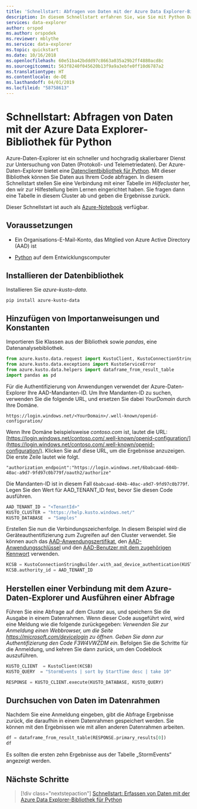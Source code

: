 ```yaml
---
title: 'Schnellstart: Abfragen von Daten mit der Azure Data Explorer-Bibliothek für Python'
description: In diesem Schnellstart erfahren Sie, wie Sie mit Python Daten vom Azure-Daten-Explorer abfragen.
services: data-explorer
author: orspod
ms.author: orspodek
ms.reviewer: mblythe
ms.service: data-explorer
ms.topic: quickstart
ms.date: 10/16/2018
ms.openlocfilehash: 60e51ba42bddd97c8663a035a29b2ff4880acd8c
ms.sourcegitcommit: 563f8240f045620b13f9a9a3ebfe0ff10d6787a2
ms.translationtype: HT
ms.contentlocale: de-DE
ms.lasthandoff: 04/01/2019
ms.locfileid: "58758613"
---
```

# <a name="quickstart-query-data-using-the-azure-data-explorer-python-library"></a>Schnellstart: Abfragen von Daten mit der Azure Data Explorer-Bibliothek für Python

Azure-Daten-Explorer ist ein schneller und hochgradig skalierbarer Dienst zur Untersuchung von Daten (Protokoll- und Telemetriedaten). Der Azure-Daten-Explorer bietet eine [Datenclientbibliothek für Python](https://github.com/Azure/azure-kusto-python/tree/master/azure-kusto-data). Mit dieser Bibliothek können Sie Daten aus Ihrem Code abfragen. In diesem Schnellstart stellen Sie eine Verbindung mit einer Tabelle im *Hilfecluster* her, den wir zur Hilfestellung beim Lernen eingerichtet haben. Sie fragen dann eine Tabelle in diesem Cluster ab und geben die Ergebnisse zurück.

Dieser Schnellstart ist auch als [Azure-Notebook](https://notebooks.azure.com/ManojRaheja/libraries/KustoPythonSamples/html/QueryKusto.ipynb) verfügbar.

## <a name="prerequisites"></a>Voraussetzungen

* Ein Organisations-E-Mail-Konto, das Mitglied von Azure Active Directory (AAD) ist

* [Python](https://www.python.org/downloads/) auf dem Entwicklungscomputer

## <a name="install-the-data-library"></a>Installieren der Datenbibliothek

Installieren Sie *azure-kusto-data*.

```
pip install azure-kusto-data
```

## <a name="add-import-statements-and-constants"></a>Hinzufügen von Importanweisungen und Konstanten

Importieren Sie Klassen aus der Bibliothek sowie *pandas*, eine Datenanalysebibliothek.

```python
from azure.kusto.data.request import KustoClient, KustoConnectionStringBuilder
from azure.kusto.data.exceptions import KustoServiceError
from azure.kusto.data.helpers import dataframe_from_result_table
import pandas as pd
```

Für die Authentifizierung von Anwendungen verwendet der Azure-Daten-Explorer Ihre AAD-Mandanten-ID. Um Ihre Mandanten-ID zu suchen, verwenden Sie die folgende URL, und ersetzen Sie dabei *YourDomain* durch Ihre Domäne.

```
https://login.windows.net/<YourDomain>/.well-known/openid-configuration/
```

Wenn Ihre Domäne beispielsweise *contoso.com* ist, lautet die URL: [https://login.windows.net/contoso.com/.well-known/openid-configuration/](https://login.windows.net/contoso.com/.well-known/openid-configuration/). Klicken Sie auf diese URL, um die Ergebnisse anzuzeigen. Die erste Zeile lautet wie folgt.

```
"authorization_endpoint":"https://login.windows.net/6babcaad-604b-40ac-a9d7-9fd97c0b779f/oauth2/authorize"
```

Die Mandanten-ID ist in diesem Fall `6babcaad-604b-40ac-a9d7-9fd97c0b779f`. Legen Sie den Wert für AAD_TENANT_ID fest, bevor Sie diesen Code ausführen.

```python
AAD_TENANT_ID = "<TenantId>"
KUSTO_CLUSTER = "https://help.kusto.windows.net/"
KUSTO_DATABASE  = "Samples"
```

Erstellen Sie nun die Verbindungszeichenfolge. In diesem Beispiel wird die Geräteauthentifizierung zum Zugreifen auf den Cluster verwendet. Sie können auch das [AAD-Anwendungszertifikat](https://github.com/Azure/azure-kusto-python/blob/master/azure-kusto-data/tests/sample.py#L24), den [AAD-Anwendungsschlüssel](https://github.com/Azure/azure-kusto-python/blob/master/azure-kusto-data/tests/sample.py#L20) und den [AAD-Benutzer mit dem zugehörigen Kennwort](https://github.com/Azure/azure-kusto-python/blob/master/azure-kusto-data/tests/sample.py#L34) verwenden.

```python
KCSB = KustoConnectionStringBuilder.with_aad_device_authentication(KUSTO_CLUSTER)
KCSB.authority_id = AAD_TENANT_ID
```

## <a name="connect-to-azure-data-explorer-and-execute-a-query"></a>Herstellen einer Verbindung mit dem Azure-Daten-Explorer und Ausführen einer Abfrage

Führen Sie eine Abfrage auf dem Cluster aus, und speichern Sie die Ausgabe in einem Datenrahmen. Wenn dieser Code ausgeführt wird, wird eine Meldung wie die folgende zurückgegeben: *Verwenden Sie zur Anmeldung einen Webbrowser, um die Seite https://microsoft.com/devicelogin zu öffnen. Geben Sie dann zur Authentifizierung den Code F3W4VWZDM ein*. Befolgen Sie die Schritte für die Anmeldung, und kehren Sie dann zurück, um den Codeblock auszuführen.

```python
KUSTO_CLIENT  = KustoClient(KCSB)
KUSTO_QUERY  = "StormEvents | sort by StartTime desc | take 10"

RESPONSE = KUSTO_CLIENT.execute(KUSTO_DATABASE, KUSTO_QUERY)
```

## <a name="explore-data-in-dataframe"></a>Durchsuchen von Daten im Datenrahmen

Nachdem Sie eine Anmeldung eingeben, gibt die Abfrage Ergebnisse zurück, die daraufhin in einem Datenrahmen gespeichert werden. Sie können mit den Ergebnissen wie mit allen anderen Datenrahmen arbeiten.

```python
df = dataframe_from_result_table(RESPONSE.primary_results[0])
df
```

Es sollten die ersten zehn Ergebnisse aus der Tabelle „StormEvents“ angezeigt werden.

## <a name="next-steps"></a>Nächste Schritte

> [!div class="nextstepaction"]
> [Schnellstart: Erfassen von Daten mit der Azure Data Explorer-Bibliothek für Python](python-ingest-data.md)
